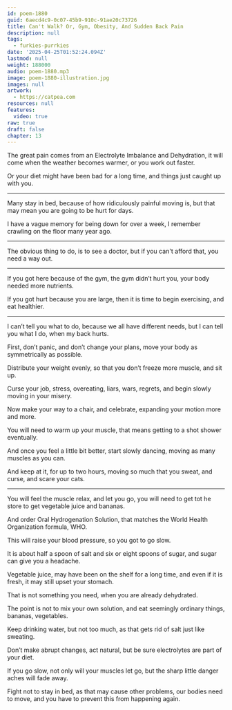 ```yaml
---
id: poem-1880
guid: 6aecd4c9-0c07-45b9-910c-91ae20c73726
title: Can't Walk? Or, Gym, Obesity, And Sudden Back Pain
description: null
tags:
  - furkies-purrkies
date: '2025-04-25T01:52:24.094Z'
lastmod: null
weight: 188000
audio: poem-1880.mp3
image: poem-1880-illustration.jpg
images: null
artwork:
  - https://catpea.com
resources: null
features:
  video: true
raw: true
draft: false
chapter: 13
---
```


The great pain comes from an Electrolyte Imbalance and Dehydration,
it will come when the weather becomes warmer, or you work out faster.

Or your diet might have been bad for a long time,
and things just caught up with you.

---

Many stay in bed, because of how ridiculously painful moving is,
but that may mean you are going to be hurt for days.

I have a vague memory for being down for over a week,
I remember crawling on the floor many year ago.

---

The obvious thing to do, is to see a doctor,
but if you can't afford that, you need a way out.

---

If you got here because of the gym,
the gym didn’t hurt you, your body needed more nutrients.

If you got hurt because you are large,
then it is time to begin exercising, and eat healthier.

---

I can’t tell you what to do, because we all have different needs,
but I can tell you what I do, when my back hurts.

First, don’t panic, and don’t change your plans,
move your body as symmetrically as possible.

Distribute your weight evenly,
so that you don’t freeze more muscle, and sit up.

Curse your job, stress, overeating, liars, wars, regrets,
and begin slowly moving in your misery.

Now make your way to a chair, and celebrate,
expanding your motion more and more.

You will need to warm up your muscle,
that means getting to a shot shower eventually.

And once you feel a little bit better,
start slowly dancing, moving as many muscles as you can.

And keep at it, for up to two hours,
moving so much that you sweat, and curse, and scare your cats.

---

You will feel the muscle relax, and let you go,
you will need to get tot he store to get vegetable juice and bananas.

And order Oral Hydrogenation Solution,
that matches the World Health Organization formula, WHO.

This will raise your blood pressure,
so you got to go slow.

It is about half a spoon of salt and six or eight spoons of sugar,
and sugar can give you a headache.

Vegetable juice, may have been on the shelf for a long time,
and even if it is fresh, it may still upset your stomach.

That is not something you need,
when you are already dehydrated.

The point is not to mix your own solution,
and eat seemingly ordinary things, bananas, vegetables.

Keep drinking water, but not too much,
as that gets rid of salt just like sweating.

Don’t make abrupt changes,
act natural, but be sure electrolytes are part of your diet.

If you go slow, not only will your muscles let go,
but the sharp little danger aches will fade away.

Fight not to stay in bed, as that may cause other problems,
our bodies need to move, and you have to prevent this from happening again.
